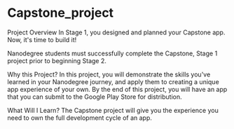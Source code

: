 # Capstone_project
Project Overview
In Stage 1, you designed and planned your Capstone app. Now, it's time to build it!

Nanodegree students must successfully complete the Capstone, Stage 1 project prior to beginning Stage 2.

Why this Project?
In this project, you will demonstrate the skills you've learned in your Nanodegree journey, and apply them to creating a unique app experience of your own. By the end of this project, you will have an app that you can submit to the Google Play Store for distribution.

What Will I Learn?
The Capstone project will give you the experience you need to own the full development cycle of an app.

